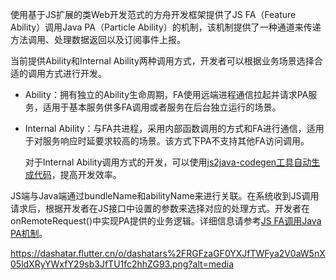使用基于JS扩展的类Web开发范式的方舟开发框架提供了JS FA（Feature Ability）调用Java PA（Particle Ability）的机制，该机制提供了一种通道来传递方法调用、处理数据返回以及订阅事件上报。

当前提供Ability和Internal Ability两种调用方式，开发者可以根据业务场景选择合适的调用方式进行开发。

- Ability：拥有独立的Ability生命周期，FA使用远端进程通信拉起并请求PA服务，适用于基本服务供多FA调用或者服务在后台独立运行的场景。

- Internal Ability：与FA共进程，采用内部函数调用的方式和FA进行通信，适用于对服务响应时延要求较高的场景。该方式下PA不支持其他FA访问调用。

  对于Internal Ability调用方式的开发，可以使用[js2java-codegen工具自动生成代码](https://developer.harmonyos.com/cn/docs/documentation/doc-guides/ui-js2java-codegen-0000001171039385)，提高开发效率。

JS端与Java端通过bundleName和abilityName来进行关联。在系统收到JS调用请求后，根据开发者在JS接口中设置的参数来选择对应的处理方式。开发者在onRemoteRequest()中实现PA提供的业务逻辑。详细信息请参考[JS FA调用Java PA机制](https://developer.harmonyos.com/cn/docs/documentation/doc-references/js-apis-fa-calls-pa-overview-0000000000617989)。

https://dashatar.flutter.cn/o/dashatars%2FRGFzaGF0YXJfTWFya2V0aW5nX05ldXRyYWxfY29sb3JfTU1fc2hhZG93.png?alt=media